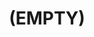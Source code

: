 ---
artist: toasterpastries
title: (EMPTY)
art_path: /images/toasterpastries-empty.jpg
external_url: https://catskullrecords.bandcamp.com/album/empty
redirect_to: /
---